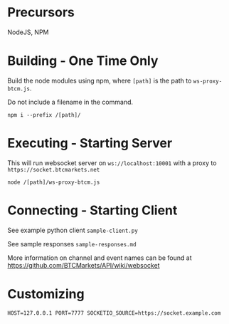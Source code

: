 # Precursors

NodeJS, NPM


# Building - One Time Only

Build the node modules using npm, where `[path]` is the path to `ws-proxy-btcm.js`.

Do not include a filename in the command.
```
npm i --prefix /[path]/
```


# Executing - Starting Server

This will run websocket server on `ws://localhost:10001` with a proxy to `https://socket.btcmarkets.net`

```
node /[path]/ws-proxy-btcm.js
```


# Connecting - Starting Client

See example python client `sample-client.py`

See sample responses `sample-responses.md`

More information on channel and event names can be found at https://github.com/BTCMarkets/API/wiki/websocket



# Customizing

```
HOST=127.0.0.1 PORT=7777 SOCKETIO_SOURCE=https://socket.example.com
```
